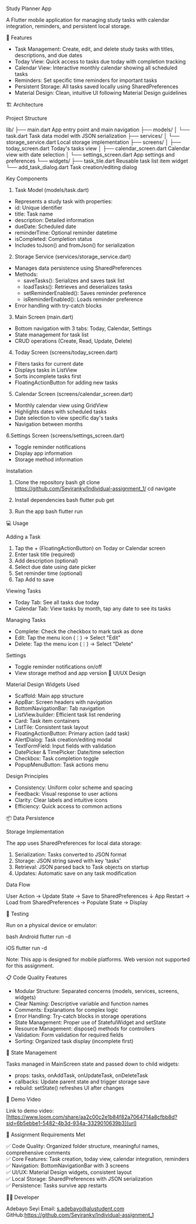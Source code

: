  Study Planner App

A Flutter mobile application for managing study tasks with calendar integration, reminders, and persistent local storage.

📱 Features

- Task Management: Create, edit, and delete study tasks with titles, descriptions, and due dates
- Today View: Quick access to tasks due today with completion tracking
- Calendar View: Interactive monthly calendar showing all scheduled tasks
- Reminders: Set specific time reminders for important tasks
- Persistent Storage: All tasks saved locally using SharedPreferences
- Material Design: Clean, intuitive UI following Material Design guidelines

 🏗 Architecture

 Project Structure


lib/
├── main.dart                 App entry point and main navigation
├── models/
│   └── task.dart             Task data model with JSON serialization
├── services/
│   └── storage_service.dart  Local storage implementation
├── screens/
│   ├── today_screen.dart     Today's tasks view
│   ├── calendar_screen.dart  Calendar view with date selection
│   └── settings_screen.dart App settings and preferences
└── widgets/
    ├── task_tile.dart        Reusable task list item widget
    └── add_task_dialog.dart  Task creation/editing dialog


Key Components
1. Task Model (models/task.dart)
- Represents a study task with properties:
 - id: Unique identifier
 - title: Task name
  - description: Detailed information
  - dueDate: Scheduled date
  - reminderTime: Optional reminder datetime
  - isCompleted: Completion status
- Includes toJson() and fromJson() for serialization

 2. Storage Service (services/storage_service.dart)
- Manages data persistence using SharedPreferences
- Methods:
  - saveTasks(): Serializes and saves task list
  - loadTasks(): Retrieves and deserializes tasks
  - setReminderEnabled(): Saves reminder preference
  - isReminderEnabled(): Loads reminder preference
- Error handling with try-catch blocks

 3. Main Screen (main.dart)
- Bottom navigation with 3 tabs: Today, Calendar, Settings
- State management for task list
- CRUD operations (Create, Read, Update, Delete)

 4. Today Screen (screens/today_screen.dart)
- Filters tasks for current date
- Displays tasks in ListView
- Sorts incomplete tasks first
- FloatingActionButton for adding new tasks

 5. Calendar Screen (screens/calendar_screen.dart)
- Monthly calendar view using GridView
- Highlights dates with scheduled tasks
- Date selection to view specific day's tasks
- Navigation between months

 6.Settings Screen (screens/settings_screen.dart)
- Toggle reminder notifications
- Display app information
- Storage method information



 Installation

1. Clone the repository
   bash
   git clone https://github.com/Seyiranky/Individual-assignment_1/
   cd navigate
   

2. Install dependencies
   bash
   flutter pub get
   

3. Run the app
   bash
   flutter run
   

 💻 Usage

 Adding a Task

1. Tap the + (FloatingActionButton) on Today or Calendar screen
2. Enter task title (required)
3. Add description (optional)
4. Select due date using date picker
5. Set reminder time (optional)
6. Tap Add to save

 Viewing Tasks

- Today Tab: See all tasks due today
- Calendar Tab: View tasks by month, tap any date to see its tasks

 Managing Tasks

- Complete: Check the checkbox to mark task as done
- Edit: Tap the menu icon (⋮) → Select "Edit"
- Delete: Tap the menu icon (⋮) → Select "Delete"

 Settings

- Toggle reminder notifications on/off
- View storage method and app version
 🎨 UI/UX Design

 Material Design Widgets Used

- Scaffold: Main app structure
- AppBar: Screen headers with navigation
- BottomNavigationBar: Tab navigation
- ListView.builder: Efficient task list rendering
- Card: Task item containers
- ListTile: Consistent task layout
- FloatingActionButton: Primary action (add task)
- AlertDialog: Task creation/editing modal
- TextFormField: Input fields with validation
- DatePicker & TimePicker: Date/time selection
- Checkbox: Task completion toggle
- PopupMenuButton: Task actions menu

Design Principles

- Consistency: Uniform color scheme and spacing
- Feedback: Visual response to user actions
- Clarity: Clear labels and intuitive icons
- Efficiency: Quick access to common actions

 📦 Data Persistence

 Storage Implementation

The app uses SharedPreferences for local data storage:

1. Serialization: Tasks converted to JSON format
2. Storage: JSON string saved with key 'tasks'
3. Retrieval: JSON parsed back to Task objects on startup
4. Updates: Automatic save on any task modification

 Data Flow


User Action → Update State → Save to SharedPreferences
                                      ↓
App Restart → Load from SharedPreferences → Populate State → Display


 🧪 Testing

Run on a physical device or emulator:

bash
 Android
flutter run -d <device-id>

 iOS
flutter run -d <device-id>


Note: This app is designed for mobile platforms. Web version not supported for this assignment.

📋 Code Quality Features

- Modular Structure: Separated concerns (models, services, screens, widgets)
- Clear Naming: Descriptive variable and function names
- Comments: Explanations for complex logic
- Error Handling: Try-catch blocks in storage operations
- State Management: Proper use of StatefulWidget and setState
- Resource Management: dispose() methods for controllers
- Validation: Form validation for required fields
- Sorting: Organized task display (incomplete first)

 🔄 State Management

Tasks managed in MainScreen state and passed down to child widgets:

- props: tasks, onAddTask, onUpdateTask, onDeleteTask
- callbacks: Update parent state and trigger storage save
- rebuild: setState() refreshes UI after changes



🎥 Demo Video

Link to demo video:[https://www.loom.com/share/aa2c00c2e1b84f82a7064714a8cfbb8d?sid=6b5ebbe1-5482-4b3d-934a-3329010639b3](url)

 📝 Assignment Requirements Met

✅ Code Quality: Organized folder structure, meaningful names, comprehensive comments  
✅ Core Features: Task creation, today view, calendar integration, reminders  
✅ Navigation: BottomNavigationBar with 3 screens  
✅ UI/UX: Material Design widgets, consistent layout  
✅ Local Storage: SharedPreferences with JSON serialization  
✅ Persistence: Tasks survive app restarts  

👨‍💻 Developer

Adebayo Seyi
Email: s.adebayo@alustudent.com 
GitHub:https://github.com/Seyiranky/Individual-assignment_1 

